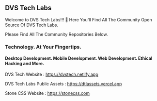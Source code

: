 ## DVS Tech Labs


Welcome to DVS Tech Labs!!! 👋 Here You'll Find All The Community Open Source Of DVS Tech Labs.

Please Find All The Community Repositories Below. 

### Technology. At Your Fingertips.

#### Desktop Development. Mobile Development. Web Development. Ethical Hacking and More.

DVS Tech Website : <a href="https://dvstech.netlify.app/">https://dvstech.netlify.app</a>

DVS Tech Labs Public Assets : <a href="https://dtlassets.vercel.app/">https://dtlassets.vercel.app</a>

Stone CSS Website : <a href="https://stonecss.com/">https://stonecss.com</a>